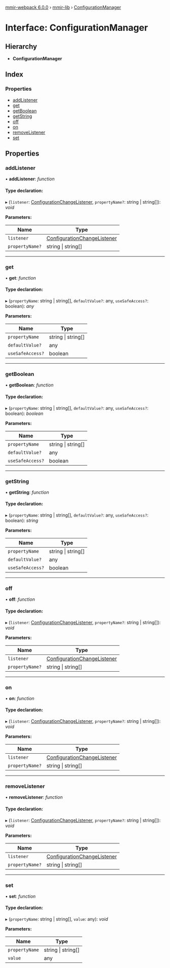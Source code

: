 [mmir-webpack 6.0.0](../README.md) › [mmir-lib](../modules/mmir_lib.md) › [ConfigurationManager](mmir_lib.configurationmanager.md)

# Interface: ConfigurationManager

## Hierarchy

* **ConfigurationManager**

## Index

### Properties

* [addListener](mmir_lib.configurationmanager.md#addlistener)
* [get](mmir_lib.configurationmanager.md#get)
* [getBoolean](mmir_lib.configurationmanager.md#getboolean)
* [getString](mmir_lib.configurationmanager.md#getstring)
* [off](mmir_lib.configurationmanager.md#off)
* [on](mmir_lib.configurationmanager.md#on)
* [removeListener](mmir_lib.configurationmanager.md#removelistener)
* [set](mmir_lib.configurationmanager.md#set)

## Properties

###  addListener

• **addListener**: *function*

#### Type declaration:

▸ (`listener`: [ConfigurationChangeListener](../modules/mmir_lib.md#configurationchangelistener), `propertyName?`: string | string[]): *void*

**Parameters:**

Name | Type |
------ | ------ |
`listener` | [ConfigurationChangeListener](../modules/mmir_lib.md#configurationchangelistener) |
`propertyName?` | string &#124; string[] |

___

###  get

• **get**: *function*

#### Type declaration:

▸ (`propertyName`: string | string[], `defaultValue?`: any, `useSafeAccess?`: boolean): *any*

**Parameters:**

Name | Type |
------ | ------ |
`propertyName` | string &#124; string[] |
`defaultValue?` | any |
`useSafeAccess?` | boolean |

___

###  getBoolean

• **getBoolean**: *function*

#### Type declaration:

▸ (`propertyName`: string | string[], `defaultValue?`: any, `useSafeAccess?`: boolean): *boolean*

**Parameters:**

Name | Type |
------ | ------ |
`propertyName` | string &#124; string[] |
`defaultValue?` | any |
`useSafeAccess?` | boolean |

___

###  getString

• **getString**: *function*

#### Type declaration:

▸ (`propertyName`: string | string[], `defaultValue?`: any, `useSafeAccess?`: boolean): *string*

**Parameters:**

Name | Type |
------ | ------ |
`propertyName` | string &#124; string[] |
`defaultValue?` | any |
`useSafeAccess?` | boolean |

___

###  off

• **off**: *function*

#### Type declaration:

▸ (`listener`: [ConfigurationChangeListener](../modules/mmir_lib.md#configurationchangelistener), `propertyName?`: string | string[]): *void*

**Parameters:**

Name | Type |
------ | ------ |
`listener` | [ConfigurationChangeListener](../modules/mmir_lib.md#configurationchangelistener) |
`propertyName?` | string &#124; string[] |

___

###  on

• **on**: *function*

#### Type declaration:

▸ (`listener`: [ConfigurationChangeListener](../modules/mmir_lib.md#configurationchangelistener), `propertyName?`: string | string[]): *void*

**Parameters:**

Name | Type |
------ | ------ |
`listener` | [ConfigurationChangeListener](../modules/mmir_lib.md#configurationchangelistener) |
`propertyName?` | string &#124; string[] |

___

###  removeListener

• **removeListener**: *function*

#### Type declaration:

▸ (`listener`: [ConfigurationChangeListener](../modules/mmir_lib.md#configurationchangelistener), `propertyName?`: string | string[]): *void*

**Parameters:**

Name | Type |
------ | ------ |
`listener` | [ConfigurationChangeListener](../modules/mmir_lib.md#configurationchangelistener) |
`propertyName?` | string &#124; string[] |

___

###  set

• **set**: *function*

#### Type declaration:

▸ (`propertyName`: string | string[], `value`: any): *void*

**Parameters:**

Name | Type |
------ | ------ |
`propertyName` | string &#124; string[] |
`value` | any |
